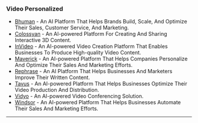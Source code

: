 ### Video Personalized

* [Bhuman](https://www.bhuman.ai/) - An AI Platform That Helps Brands Build, Scale, And Optimize Their Sales, Customer Service, And Marketing.
* [Colossyan](https://www.colossyan.com/) - An AI-powered Platform For Creating And Sharing Interactive 3D Content.
* [InVideo](https://invideo.io/) - An AI-powered Video Creation Platform That Enables Businesses To Produce High-quality Video Content.
* [Maverick](https://www.trymaverick.com/) - An AI-powered Platform That Helps Companies Personalize And Optimize Their Sales And Marketing Efforts.
* [Rephrase](https://www.rephrase.ai/) - An AI Platform That Helps Businesses And Marketers Improve Their Written Content.
* [Tavus](https://www.tavus.io/) - An AI-powered Platform That Helps Businesses Optimize Their Video Production And Distribution.
* [Vidyo](https://vidyo.ai/) - An AI-powered Video Conferencing Solution.
* [Windsor](https://windsor.io/) - An AI-powered Platform That Helps Businesses Automate Their Sales And Marketing Efforts.

***